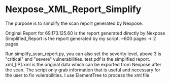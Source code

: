 # Nexpose_XML_Report_Simplify
The purpose is to simplify the scan report generated by Nexpose.

Original Report for 69.173.125.60 is the report generated directly by Nexpose
Simplified_Report is the report generated by my script.
~600 pages -> 2 pages

Run simplify_scan_report.py, you can also set the severity level, above 3 is "critical" and "severe" vulnerabilities. 
test.pdf is the simplified report. 
xml_[IP].xml is the original data which can be exported from Nexpose after the scan.
The script only grab information that is useful and necessary for the user to fix vulerabilities.
I use ElementTree to process the xml file. 
